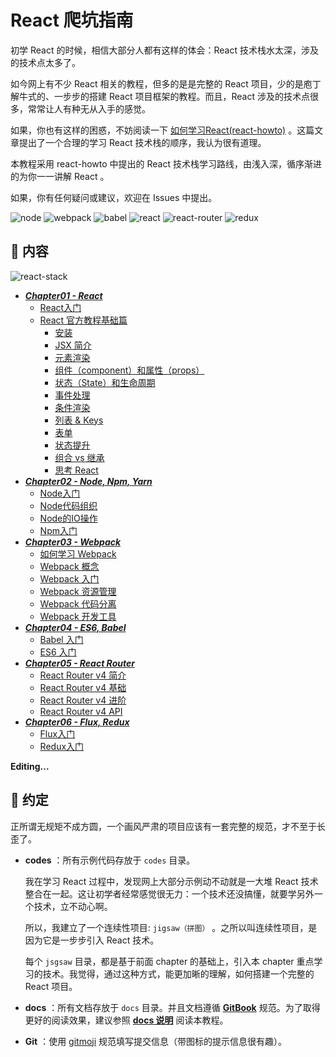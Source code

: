 # React 爬坑指南

初学 React 的时候，相信大部分人都有这样的体会：React 技术栈水太深，涉及的技术点太多了。

如今网上有不少 React 相关的教程，但多的是是完整的 React 项目，少的是庖丁解牛式的、一步步的搭建 React 项目框架的教程。而且，React 涉及的技术点很多，常常让人有种无从入手的感觉。

如果，你也有这样的困惑，不妨阅读一下 [如何学习React(react-howto)](https://github.com/petehunt/react-howto/blob/master/README-zh.md) 。这篇文章提出了一个合理的学习 React 技术栈的顺序，我认为很有道理。

本教程采用 react-howto 中提出的 React 技术栈学习路线，由浅入深，循序渐进的为你一一讲解 React 。

如果，你有任何疑问或建议，欢迎在 Issues 中提出。

![node](https://raw.githubusercontent.com/atlantis1024/react-step-by-step/master/docs/assets/images/logo/node.png)
![webpack](https://raw.githubusercontent.com/atlantis1024/react-step-by-step/master/docs/assets/images/logo/webpack.png)
![babel](https://raw.githubusercontent.com/atlantis1024/react-step-by-step/master/docs/assets/images/logo/babel.png)
![react](https://raw.githubusercontent.com/atlantis1024/react-step-by-step/master/docs/assets/images/logo/react.png)
![react-router](https://raw.githubusercontent.com/atlantis1024/react-step-by-step/master/docs/assets/images/logo/react-router.png)
![redux](https://raw.githubusercontent.com/atlantis1024/react-step-by-step/master/docs/assets/images/logo/redux.png)

## :memo: 内容

![react-stack](https://raw.githubusercontent.com/atlantis1024/react-step-by-step/master/docs/assets/images/react-stack.png)

* [***Chapter01 - React***](https://github.com/atlantis1024/react-step-by-step/tree/master/docs/chapter01/README.md)
    * [React入门](https://github.com/atlantis1024/react-step-by-step/tree/master/docs/chapter01/react/React入门.md)
    * [React 官方教程基础篇](https://github.com/atlantis1024/react-step-by-step/tree/master/docs/chapter01/react/react-basic-lessons.md)
        * [安装](https://github.com/atlantis1024/react-step-by-step/tree/master/docs/chapter01/react/basic/01.installation.md)
        * [JSX 简介](https://github.com/atlantis1024/react-step-by-step/tree/master/docs/chapter01/react/basic/02.introducing-jsx.md)
        * [元素渲染](https://github.com/atlantis1024/react-step-by-step/tree/master/docs/chapter01/react/basic/03.rendering-elements.md)
        * [组件（component）和属性（props）](https://github.com/atlantis1024/react-step-by-step/tree/master/docs/chapter01/react/basic/04.components-and-props.md)
        * [状态（State）和生命周期](https://github.com/atlantis1024/react-step-by-step/tree/master/docs/chapter01/react/basic/05.state-and-lifecycle.md)
        * [事件处理](https://github.com/atlantis1024/react-step-by-step/tree/master/docs/chapter01/react/basic/06.handling-events.md)
        * [条件渲染](https://github.com/atlantis1024/react-step-by-step/tree/master/docs/chapter01/react/basic/07.conditional-rendering.md)
        * [列表 & Keys](https://github.com/atlantis1024/react-step-by-step/tree/master/docs/chapter01/react/basic/08.lists-and-keys.md)
        * [表单](https://github.com/atlantis1024/react-step-by-step/tree/master/docs/chapter01/react/basic/09.forms.md)
        * [状态提升](https://github.com/atlantis1024/react-step-by-step/tree/master/docs/chapter01/react/basic/10.lifting-state-up.md)
        * [组合 vs 继承](https://github.com/atlantis1024/react-step-by-step/tree/master/docs/chapter01/react/basic/11.composition-vs-inheritance.md)
        * [思考 React](https://github.com/atlantis1024/react-step-by-step/tree/master/docs/chapter01/react/basic/12.thinking-in-react.md)
* [***Chapter02 - Node, Npm, Yarn***](https://github.com/atlantis1024/react-step-by-step/tree/master/docs/chapter02/README.md)
    * [Node入门](https://github.com/atlantis1024/react-step-by-step/tree/master/docs/chapter02/node/Node入门.md)
    * [Node代码组织](https://github.com/atlantis1024/react-step-by-step/tree/master/docs/chapter02/node/Node代码组织.md)
    * [Node的IO操作](https://github.com/atlantis1024/react-step-by-step/tree/master/docs/chapter02/node/Node的IO操作.md)
    * [Npm入门](https://github.com/atlantis1024/react-step-by-step/tree/master/docs/chapter02/npm/Npm入门.md)
* [***Chapter03 - Webpack***](https://github.com/atlantis1024/react-step-by-step/tree/master/docs/chapter03/README.md)
    * [如何学习 Webpack](https://github.com/atlantis1024/react-step-by-step/tree/master/docs/chapter03/webpack/webpack-howto.md)
    * [Webpack 概念](https://github.com/atlantis1024/react-step-by-step/tree/master/docs/chapter03/webpack/concept.md)
    * [Webpack 入门](https://github.com/atlantis1024/react-step-by-step/tree/master/docs/chapter03/webpack/webpack-tutorial.md)
    * [Webpack 资源管理](https://github.com/atlantis1024/react-step-by-step/tree/master/docs/chapter03/webpack/asset-management.md)
    * [Webpack 代码分离](https://github.com/atlantis1024/react-step-by-step/tree/master/docs/chapter03/webpack/code-splitting.md)
    * [Webpack 开发工具](https://github.com/atlantis1024/react-step-by-step/tree/master/docs/chapter03/webpack/development.md)
* [***Chapter04 - ES6, Babel***](https://github.com/atlantis1024/react-step-by-step/tree/master/docs/chapter04/README.md)
    * [Babel 入门](https://github.com/atlantis1024/react-step-by-step/tree/master/docs/chapter04/babel/babel-tutorial.md)
    * [ES6 入门](https://github.com/atlantis1024/react-step-by-step/tree/master/docs/chapter04/es6/es6-tutorial.md)
* [***Chapter05 - React Router***](https://github.com/atlantis1024/react-step-by-step/tree/master/docs/chapter05/README.md)
    * [React Router v4 简介](https://github.com/atlantis1024/react-step-by-step/tree/master/docs/chapter05/react-router-v4/react-router-introduction.md)
    * [React Router v4 基础](https://github.com/atlantis1024/react-step-by-step/tree/master/docs/chapter05/react-router-v4/react-router-basic.md)
    * [React Router v4 进阶](https://github.com/atlantis1024/react-step-by-step/tree/master/docs/chapter05/react-router-v4/react-router-advanced.md)
    * [React Router v4 API](https://github.com/atlantis1024/react-step-by-step/tree/master/docs/chapter05/react-router-v4/react-router-api.md)
* [***Chapter06 - Flux, Redux***](https://github.com/atlantis1024/react-step-by-step/tree/master/docs/chapter06/README.md)
    * [Flux入门](https://github.com/atlantis1024/react-step-by-step/tree/master/docs/chapter06/flux/Flux入门.md)
    * [Redux入门](https://github.com/atlantis1024/react-step-by-step/tree/master/docs/chapter06/redux/Redux入门.md)

**Editing...**

## :triangular_ruler: 约定

正所谓无规矩不成方圆，一个画风严肃的项目应该有一套完整的规范，才不至于长歪了。

- **codes** ：所有示例代码存放于 `codes` 目录。

  我在学习 React 过程中，发现网上大部分示例动不动就是一大堆 React 技术整合在一起。这让初学者经常感觉很无力：一个技术还没搞懂，就要学另外一个技术，立不动心啊。

  所以，我建立了一个连续性项目: `jigsaw（拼图）` 。之所以叫连续性项目，是因为它是一步步引入 React 技术。

  每个 `jsgsaw` 目录，都是基于前面 chapter 的基础上，引入本 chapter 重点学习的技术。我觉得，通过这种方式，能更加晰的理解，如何搭建一个完整的 React 项目。


- **docs** ：所有文档存放于 `docs` 目录。并且文档遵循 [**GitBook**](https://github.com/GitbookIO/gitbook) 规范。为了取得更好的阅读效果，建议参照 [**docs 说明**](https://github.com/atlantis1024/react-step-by-step/tree/master/docs) 阅读本教程。


- **Git** ：使用 [gitmoji](https://github.com/carloscuesta/gitmoji/) 规范填写提交信息（带图标的提示信息很有趣）。
